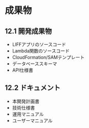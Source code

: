 # 成果物

## 12.1 開発成果物
- LIFFアプリのソースコード
- Lambda関数のソースコード
- CloudFormation/SAMテンプレート
- データベーススキーマ
- API仕様書

## 12.2 ドキュメント
- 本開発計画書
- 技術仕様書
- 運用マニュアル
- ユーザーマニュアル


